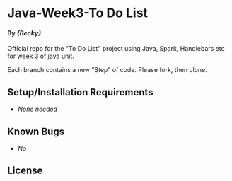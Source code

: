 # Java-Week3-To Do List

#### By _**{Becky}**_

Official repo for the "To Do List" project using Java, Spark, Handlebars etc for week 3 of java unit.

Each branch contains a new "Step" of code. Please fork, then clone.

## Setup/Installation Requirements

* _None needed_



## Known Bugs

* _No_


## License
